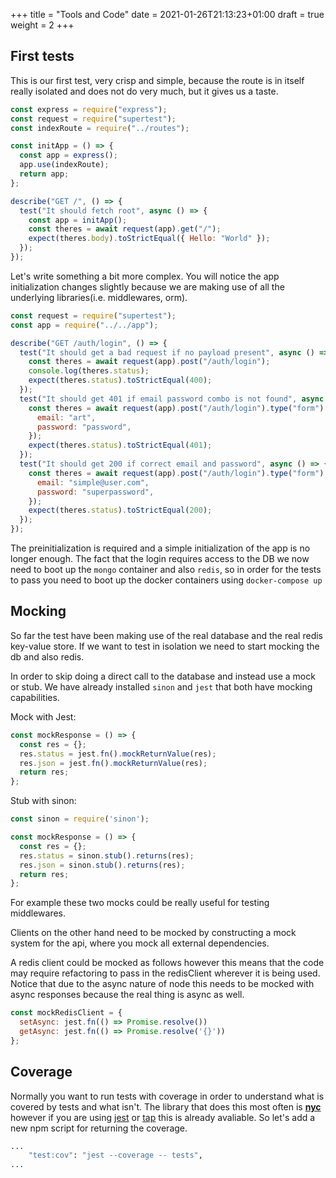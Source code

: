 +++
title = "Tools and Code"
date = 2021-01-26T21:13:23+01:00
draft = true
weight = 2
+++

## First tests

This is our first test, very crisp and simple, because the route is in itself really isolated and does not do very much,
but it gives us a taste.

```js
const express = require("express");
const request = require("supertest");
const indexRoute = require("../routes");

const initApp = () => {
  const app = express();
  app.use(indexRoute);
  return app;
};

describe("GET /", () => {
  test("It should fetch root", async () => {
    const app = initApp();
    const theres = await request(app).get("/");
    expect(theres.body).toStrictEqual({ Hello: "World" });
  });
});
```

Let's write something a bit more complex. You will notice the app initialization changes slightly because we are making
use of all the underlying libraries(i.e. middlewares, orm).

```js
const request = require("supertest");
const app = require("../../app");

describe("GET /auth/login", () => {
  test("It should get a bad request if no payload present", async () => {
    const theres = await request(app).post("/auth/login");
    console.log(theres.status);
    expect(theres.status).toStrictEqual(400);
  });
  test("It should get 401 if email password combo is not found", async () => {
    const theres = await request(app).post("/auth/login").type("form").send({
      email: "art",
      password: "password",
    });
    expect(theres.status).toStrictEqual(401);
  });
  test("It should get 200 if correct email and password", async () => {
    const theres = await request(app).post("/auth/login").type("form").send({
      email: "simple@user.com",
      password: "superpassword",
    });
    expect(theres.status).toStrictEqual(200);
  });
});
```

The preinitialization is required and a simple initialization of the app is no longer enough. The fact that the login
requires access to the DB we now need to boot up the `mongo` container and also `redis`, so in order for the tests to
pass you need to boot up the docker containers using `docker-compose up`

## Mocking

So far the test have been making use of the real database and the real redis key-value store. If we want to test in
isolation we need to start mocking the db and also redis.

In order to skip doing a direct call to the database and instead use a mock or stub.
We have already installed `sinon` and `jest` that both have mocking capabilities.

Mock with Jest:
```js
const mockResponse = () => {
  const res = {};
  res.status = jest.fn().mockReturnValue(res);
  res.json = jest.fn().mockReturnValue(res);
  return res;
};
```

Stub with sinon:
```js
const sinon = require('sinon');

const mockResponse = () => {
  const res = {};
  res.status = sinon.stub().returns(res);
  res.json = sinon.stub().returns(res);
  return res;
};
```

For example these two mocks could be really useful for testing middlewares.

Clients on the other hand need to be mocked by constructing a mock system for the api, where you mock all external
dependencies.

A redis client could be mocked as follows however this means that the code may require refactoring to pass in the
redisClient wherever it is being used. Notice that due to the async nature of node this needs to be mocked with async
responses because the real thing is async as well.

```js
const mockRedisClient = {
  setAsync: jest.fn(() => Promise.resolve())
  getAsync: jest.fn(() => Promise.resolve('{}'))
};
```

## Coverage

Normally you want to run tests with coverage in order to understand what is covered by tests and what isn't. The library
that does this most often is [__nyc__](https://github.com/istanbuljs/nyc) however if you are using [jest](https://www.npmjs.com/package/jest) or [tap](https://node-tap.org/) this is already avaliable.
So let's add a new npm script for returning the coverage.

```bash
...
    "test:cov": "jest --coverage -- tests",
...
```
